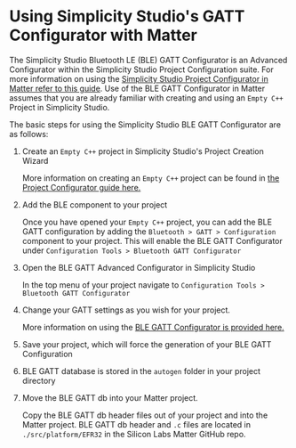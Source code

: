 # Using Simplicity Studio's GATT Configurator with Matter

The Simplicity Studio Bluetooth LE (BLE) GATT Configurator is an Advanced Configurator
within the Simplicity Studio Project Configuration suite. For more information on
using the
[Simplicity Studio Project Configurator in Matter refer to this guide](./matter-pintool.md). 
Use of the BLE GATT Configurator in Matter assumes that you are already familiar
with creating and using an `Empty C++` Project in Simplicity Studio.

The basic steps for using the Simplicity Studio BLE GATT Configurator are as
follows:

1. Create an `Empty C++` project in Simplicity Studio's Project Creation Wizard

    More information on creating an `Empty C++` project can be found in
    [the Project Configurator guide here.](./matter-pintool.md)

2. Add the BLE component to your project

    Once you have opened your `Empty C++` project, you can add the BLE GATT
    configuration by adding the `Bluetooth > GATT > Configuration` component to
    your project. This will enable the BLE GATT Configurator under
    `Configuration Tools > Bluetooth GATT Configurator`

3. Open the BLE GATT Advanced Configurator in Simplicity Studio

    In the top menu of your project navigate to
    `Configuration Tools > Bluetooth GATT Configurator`

4. Change your GATT settings as you wish for your project.

    More information on using the
    [BLE GATT Configurator is provided here.](https://docs.silabs.com/simplicity-studio-5-users-guide/latest/ss-5-users-guide-developing-with-project-configurator/bluetooth-gatt-configurator)

5. Save your project, which will force the generation of your BLE GATT
   Configuration

6. BLE GATT database is stored in the `autogen` folder in your project directory

7. Move the BLE GATT db into your Matter project.

    Copy the BLE GATT db header files out of your project and into the Matter
    project. BLE GATT db header and `.c` files are located in
    `./src/platform/EFR32` in the Silicon Labs Matter GitHub repo.

